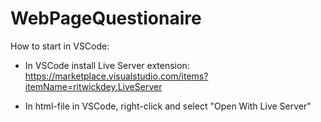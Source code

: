 # WebPageQuestionaire

How to start in VSCode:
* In VSCode install Live Server extension: https://marketplace.visualstudio.com/items?itemName=ritwickdey.LiveServer

* In html-file in VSCode, right-click and select "Open With Live Server"
